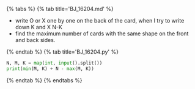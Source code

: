 {% tabs %}
{% tab title='BJ_16204.md' %}

* write O or X one by one on the back of the card, when I try to write down K and X N-K
* find the maximum number of cards with the same shape on the front and back sides.

{% endtab %}
{% tab title='BJ_16204.py' %}

```py
N, M, K = map(int, input().split())
print(min(M, K) + N - max(M, K))
```

{% endtab %}
{% endtabs %}